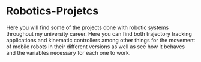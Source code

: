 # Robotics-Projetcs
Here you will find some of the projects done with robotic systems throughout my university career.
Here you can find both trajectory tracking applications and kinematic controllers among other things for the movement of mobile robots in their different versions as well as see how it behaves and the variables necessary for each one to work.
